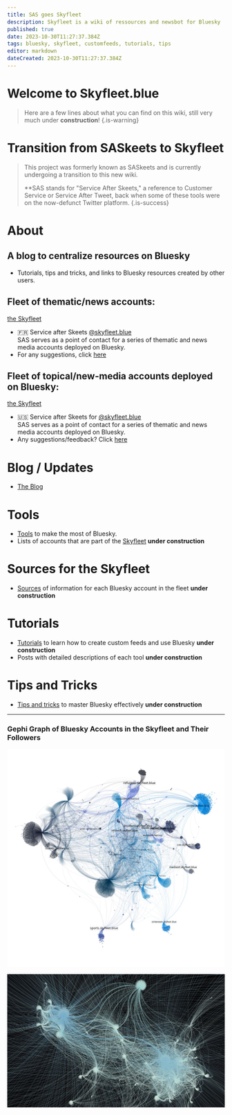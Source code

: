 ```yaml
---
title: SAS goes Skyfleet
description: Skyfleet is a wiki of ressources and newsbot for Bluesky
published: true
date: 2023-10-30T11:27:37.384Z
tags: bluesky, skyfleet, customfeeds, tutorials, tips
editor: markdown
dateCreated: 2023-10-30T11:27:37.384Z
---
```


# Welcome to Skyfleet.blue

> Here are a few lines about what you can find on this wiki, still very much under **construction**!
{.is-warning}

# Transition from SASkeets to Skyfleet

> This project was formerly known as SASkeets and is currently undergoing a transition to this new wiki.
> 
> **SAS stands for "Service After Skeets," a reference to Customer Service or Service After Tweet, back when some of these tools were on the now-defunct Twitter platform.
{.is-success}

# About
## A blog to centralize resources on Bluesky
- Tutorials, tips and tricks, and links to Bluesky resources created by other users.

## Fleet of thematic/news accounts:
[the Skyfleet](https://skyfleet.blue/en/skyfleet)

- 🇫🇷 Service after Skeets [@skyfleet.blue](https://bsky.app/profile/skyfleet.blue/follows)<br>
SAS serves as a point of contact for a series of thematic and news media accounts deployed on Bluesky.
- For any suggestions, click [here](https://skyfleet.blue/en/suggestions)

## Fleet of topical/new-media accounts deployed on Bluesky:
[the Skyfleet](https://skyfleet.blue/en/skyfleet)

- 🇺🇸 Service after Skeets for [@skyfleet.blue](https://bsky.app/profile/skyfleet.blue/follows) <br> SAS serves as a point of contact for a series of thematic and news media accounts deployed on Bluesky.
- Any suggestions/feedback? Click [here](https://skyfleet.blue/en/suggestions)

# Blog / Updates

- [The Blog](https://blog.skyfleet.blue/archive/)

# Tools
- [Tools](https://skyfleet.blue/en/tools) to make the most of Bluesky.
- Lists of accounts that are part of the [Skyfleet](https://skyfleet.blue/en/skyfleet) **under construction**

# Sources for the Skyfleet
- [Sources](https://skyfleet.blue/en/skyfleet) of information for each Bluesky account in the fleet **under construction**

# Tutorials
- [Tutorials](https://skyfleet.blue/en/tutorials) to learn how to create custom feeds and use Bluesky **under construction**
- Posts with detailed descriptions of each tool **under construction**

# Tips and Tricks
- [Tips and tricks](https://skyfleet.blue/en/tips) to master Bluesky effectively **under construction**

---

### Gephi Graph of Bluesky Accounts in the Skyfleet and Their Followers

![skyfleet.jpg](/images/skyfleet1.jpg)

![skyfleet.jpg](/images/skyfleet.jpg)
